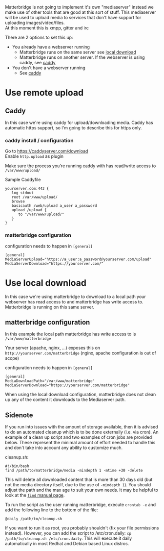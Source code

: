 Matterbridge is not going to implement it's own "mediaserver" instead we make use of other tools that are good at this sort of stuff. 
This mediaserver will be used to upload media to services that don't have support for uploading images/video/files.   
At this moment this is xmpp, gitter and irc

There are 2 options to set this up:
* You already have a webserver running
   * Matterbridge runs on the same server see [local download](#use-local-download)
   * Matterbridge runs on another server. If the webserver is using caddy, see [caddy](#use-remote-upload)
* You don't have a webserver running
   * See [caddy](#use-remote-upload)

# Use remote upload
## Caddy
In this case we're using caddy for upload/downloading media. 
Caddy has automatic https support, so I'm going to describe this for https only.


### caddy install / configuration
Go to https://caddyserver.com/download   
Enable `http.upload` as plugin

Make sure the process you're running caddy with has read/write access to `/var/www/upload/`

Sample Caddyfile
```
yourserver.com:443 {
   log stdout
   root /var/www/upload/
   browse
   basicauth /web/upload a_user a_password
   upload /upload {
      to "/var/www/upload/"
   }
}
```
### matterbridge configuration
configuration needs to happen in `[general]`
```
[general]
MediaServerUpload="https://a_user:a_password@yourserver.com/upload"
MediaServerDownload="https://yourserver.com/"
```

# Use local download
In this case we're using matterbridge to download to a local path your webserver has read access to and matterbridge has write access to.
Matterbridge is running on this same server.

## matterbridge configuration

In this example the local path matterbridge has write access to is `/var/www/matterbridge`

Your server (apache, nginx, ...) exposes this on `http://yourserver.com/matterbridge` (nginx, apache configuration is out of scope)

configuration needs to happen in `[general]`
```
[general]
MediaDownloadPath="/var/www/matterbridge"
MediaServerDownload="https://yourserver.com/matterbridge"
```

When using the local download configuration, matterbridge does not clean up any of the content it downloads to the Mediaserver path. 
## Sidenote
If you run into issues with the amount of storage available, then it is advised to do an automated cleanup which is to be done externally (i.e. via cron). An example of a clean up script and two examples of cron jobs are provided below. These represent the minimal amount of effort needed to handle this and don't take into account any ability to customize much.

cleanup.sh:
```
#!/bin/bash
find /path/to/matterbridge/media -mindepth 1 -mtime +30 -delete
```

This will delete all downloaded content that is more than 30 days old (but not the media directory itself, due to the use of `-mindepth 1`). You should adjust the path and the max age to suit your own needs. It may be helpful to look at the [`find` manual page](https://www.gnu.org/software/findutils/manual/html_node/find_html/index.html).

To run the script as the user running matterbridge, execute `crontab -e` and add the following line to the bottom of the file:
```
@daily /path/to/cleanup.sh
```

If you want to run it as root, you probably shouldn't (fix your file permissions instead).  However, you can add the script to /etc/cron.daily:
`cp /path/to/cleanup.sh /etc/cron.daily`. This will execute it daily automatically in most Redhat and Debian based Linux distros.